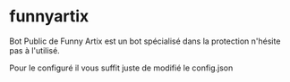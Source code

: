 # funnyartix
Bot Public de Funny Artix est un bot spécialisé dans la protection n'hésite pas à l'utilisé.



Pour le configuré il vous suffit juste de modifié le config.json
